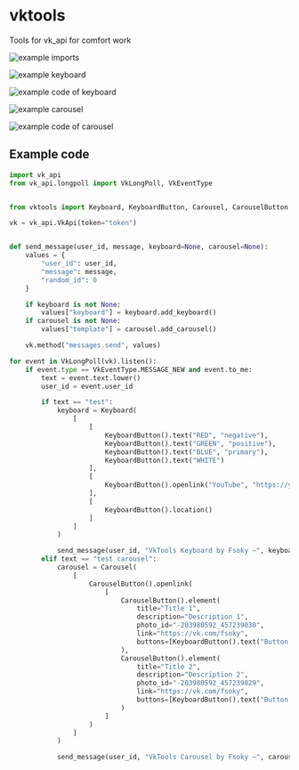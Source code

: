 # vktools
Tools for vk_api for comfort work

![example imports](https://github.com/Fsoky/vktools/images/blob/main/Screenshot_0.png)

![example keyboard](https://github.com/Fsoky/vktools/images/blob/main/Screenshot_1.png)

![example code of keyboard](https://github.com/Fsoky/vktools/images/blob/main/Screenshot_2.png)

![example carousel](https://github.com/Fsoky/vktools/images/blob/main/Screenshot_3.png)

![example code of carousel](https://github.com/Fsoky/vktools/images/blob/main/Screenshot_4.png)

## Example code
```py
import vk_api
from vk_api.longpoll import VkLongPoll, VkEventType


from vktools import Keyboard, KeyboardButton, Carousel, CarouselButton

vk = vk_api.VkApi(token="token")


def send_message(user_id, message, keyboard=None, carousel=None):
	values = {
		"user_id": user_id,
		"message": message,
		"random_id": 0
	}

	if keyboard is not None:
		values["keyboard"] = keyboard.add_keyboard()
	if carousel is not None:
		values["template"] = carousel.add_carousel()

	vk.method("messages.send", values)

for event in VkLongPoll(vk).listen():
	if event.type == VkEventType.MESSAGE_NEW and event.to_me:
		text = event.text.lower()
		user_id = event.user_id

		if text == "test":
			keyboard = Keyboard(
				[
					[
						KeyboardButton().text("RED", "negative"),
						KeyboardButton().text("GREEN", "positive"),
						KeyboardButton().text("BLUE", "primary"),
						KeyboardButton().text("WHITE")
					],
					[
						KeyboardButton().openlink("YouTube", "https://youtube.com/c/Фсоки")
					],
					[
						KeyboardButton().location()
					]
				]
			)

			send_message(user_id, "VkTools Keyboard by Fsoky ~", keyboard)
		elif text == "test carousel":
			carousel = Carousel(
				[
					CarouselButton().openlink(
						[
							CarouselButton().element(
								title="Title 1",
								description="Description 1",
								photo_id="-203980592_457239030",
								link="https://vk.com/fsoky",
								buttons=[KeyboardButton().text("Button 1", "positive")]
							),
							CarouselButton().element(
								title="Title 2",
								description="Description 2",
								photo_id="-203980592_457239029",
								link="https://vk.com/fsoky",
								buttons=[KeyboardButton().text("Button 2", "negative")]
							)
						]
					)
				]
			)

			send_message(user_id, "VkTools Carousel by Fsoky ~", carousel=carousel)
```